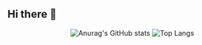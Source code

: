## Hi there 👋
<div align=center>

  ![Anurag's GitHub stats](https://github-readme-stats.vercel.app/api?username=Hongjunbin&show_icons=true&bg_color=00000000&card_width=500)
  ![Top Langs](https://github-readme-stats.vercel.app/api/top-langs/?username=Hongjunbin&layout=compact&card_width=300)
  
</div>

